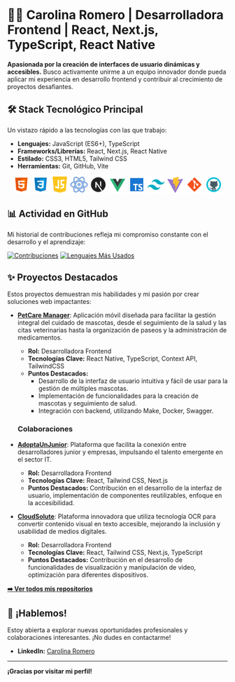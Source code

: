 # 👩‍💻 Carolina Romero | Desarrolladora Frontend | React, Next.js, TypeScript, React Native

**Apasionada por la creación de interfaces de usuario dinámicas y accesibles.** Busco activamente unirme a un equipo innovador donde pueda aplicar mi experiencia en desarrollo frontend y contribuir al crecimiento de proyectos desafiantes.

## 🛠️ Stack Tecnológico Principal

Un vistazo rápido a las tecnologías con las que trabajo:

* **Lenguajes:** JavaScript (ES6+), TypeScript
* **Frameworks/Librerías:** React, Next.js, React Native
* **Estilado:** CSS3, HTML5, Tailwind CSS
* **Herramientas:** Git, GitHub, Vite

<p align="center">
  <img src="https://github.com/Carol-88/Carol-88/blob/main/html.png" alt="HTML" width="40" height="40">
  <img src="https://github.com/Carol-88/Carol-88/blob/main/css.png" alt="CSS" width="40" height="40">
  <img src="https://github.com/Carol-88/Carol-88/blob/main/js.png" alt="JavaScript" width="40" height="40">
  <img src="https://github.com/Carol-88/Carol-88/blob/main/react.png" alt="React" width="40" height="40">
  <img src="https://github.com/Carol-88/Carol-88/blob/main/nextjs.png" alt="Next.js" width="40" height="40">
  <img src="https://github.com/Carol-88/Carol-88/blob/main/vuejs.png" alt="Vue.js" width="40" height="40">
  <img src="https://github.com/Carol-88/Carol-88/blob/main/ts.png" alt="TypeScript" width="40" height="40">
  <img src="https://github.com/Carol-88/Carol-88/blob/main/tailwind.png" alt="Tailwind CSS" width="40" height="40">
  <img src="https://github.com/Carol-88/Carol-88/blob/main/vite.png" alt="Vite" width="40" height="40">
  <img src="https://github.com/Carol-88/Carol-88/blob/main/git.png" alt="Git" width="40" height="40">
  <img src="https://github.com/Carol-88/Carol-88/blob/main/github.png" alt="GitHub" width="40" height="40">
</p>

## 📊 Actividad en GitHub

Mi historial de contribuciones refleja mi compromiso constante con el desarrollo y el aprendizaje:

[![Contribuciones](https://github-readme-stats.vercel.app/api?username=Carol-88&show_icons=true&theme=radical)](https://github.com/anuraghazra/github-readme-stats)
[![Lenguajes Más Usados](https://github-readme-stats.vercel.app/api/top-langs/?username=Carol-88&layout=compact&theme=radical)](https://github.com/anuraghazra/github-readme-stats)

## ✨ Proyectos Destacados

Estos proyectos demuestran mis habilidades y mi pasión por crear soluciones web impactantes:

* **[PetCare Manager](https://github.com/PetCare-Manager)**: Aplicación móvil diseñada para facilitar la gestión integral del cuidado de mascotas, desde el seguimiento de la salud y las citas veterinarias hasta la organización de paseos y la administración de medicamentos.
    * **Rol:** Desarrolladora Frontend 
    * **Tecnologías Clave:** React Native, TypeScript, Context API, TailwindCSS
    * **Puntos Destacados:**
        * Desarrollo de la interfaz de usuario intuitiva y fácil de usar para la gestión de múltiples mascotas.
        * Implementación de funcionalidades para la creación de mascotas y seguimiento de salud.
        * Integración con backend, utilizando Make, Docker, Swagger.
     
  ###  Colaboraciones

* **[AdoptaUnJunior](https://adoptaunjunior.es/)**: Plataforma que facilita la conexión entre desarrolladores junior y empresas, impulsando el talento emergente en el sector IT.
    * **Rol:** Desarrolladora Frontend
    * **Tecnologías Clave:** React, Tailwind CSS, Next.js
    * **Puntos Destacados:** Contribución en el desarrollo de la interfaz de usuario, implementación de componentes reutilizables, enfoque en la accesibilidad.

* **[CloudSolute](https://cloudsolute.net/)**: Plataforma innovadora que utiliza tecnología OCR para convertir contenido visual en texto accesible, mejorando la inclusión y usabilidad de medios digitales.
    * **Rol:** Desarrolladora Frontend
    * **Tecnologías Clave:** React, Tailwind CSS, Next.js, TypeScript
    * **Puntos Destacados:** Contribución en el desarrollo de funcionalidades de visualización y manipulación de video, optimización para diferentes dispositivos.

**[➡️ Ver todos mis repositorios](https://github.com/Carol-88?tab=repositories)**

## 🤝 ¡Hablemos!

Estoy abierta a explorar nuevas oportunidades profesionales y colaboraciones interesantes. ¡No dudes en contactarme!

* **LinkedIn:** [Carolina Romero](https://www.linkedin.com/in/carolina-romero-c/)

---
**¡Gracias por visitar mi perfil!**
